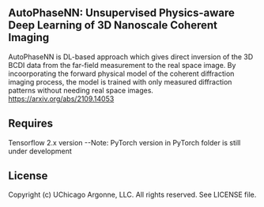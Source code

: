 ## AutoPhaseNN: Unsupervised Physics-aware Deep Learning of 3D Nanoscale Coherent Imaging 
AutoPhaseNN is DL-based approach which gives direct inversion of the 3D BCDI data from the far-field measurement to the real space image. By incoorporating the forward physical model of the coherent diffraction imaging process, the model is trained with only measured diffraction patterns without needing real space images.
https://arxiv.org/abs/2109.14053

## Requires
Tensorflow 2.x version
--Note: PyTorch version in PyTorch folder is still under development

## License
Copyright (c) UChicago Argonne, LLC. All rights reserved. See LICENSE file.
